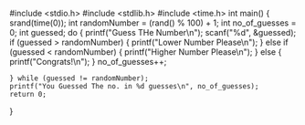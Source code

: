 #include <stdio.h>
#include <stdlib.h>
#include <time.h>
int main()
{
    srand(time(0));
    int randomNumber = (rand() % 100) + 1;
    int no_of_guesses = 0;
    int guessed;
    do
    {
        printf("Guess THe Number\n");
        scanf("%d", &guessed);
        if (guessed > randomNumber)
        {
            printf("Lower Number Please\n");
        }
        else if (guessed < randomNumber)
        {
            printf("Higher Number Please\n");
        }
        else
        {
            printf("Congrats!\n");
        }
        no_of_guesses++;

    } while (guessed != randomNumber);
    printf("You Guessed The no. in %d guesses\n", no_of_guesses);
    return 0;
}
